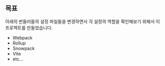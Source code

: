 ## 목표
아래의 번들러들의 설정 파일들을 변경하면서 각 설정의 역할을 확인해보기 위해서 이 프로젝트를 만들었습니다.
- Webpack
- Rollup
- Snowpack
- Vite
- etc...
